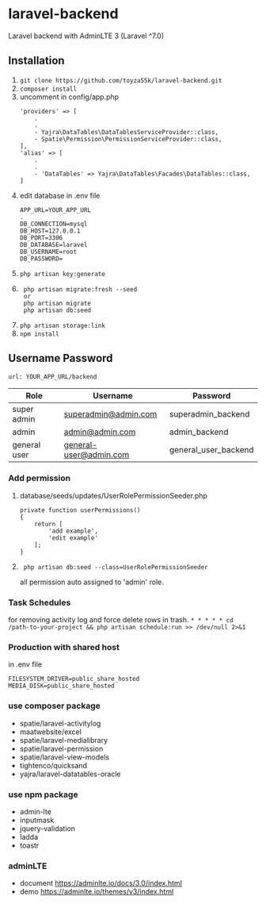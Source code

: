 # laravel-backend
Laravel backend with AdminLTE 3 (Laravel ^7.0)

## Installation
1. ```git clone https://github.com/toyza55k/laravel-backend.git```
1. ```composer install```
1. uncomment in config/app.php
	```
	'providers' => [
		.
		.
		- Yajra\DataTables\DataTablesServiceProvider::class,
    	- Spatie\Permission\PermissionServiceProvider::class,
    ],
    'alias' => [
    	.
    	.
    	- 'DataTables' => Yajra\DataTables\Facades\DataTables::class,
    ]
    ```
1. edit database in .env file
	```
	APP_URL=YOUR_APP_URL
	.
	DB_CONNECTION=mysql
	DB_HOST=127.0.0.1
	DB_PORT=3306
	DB_DATABASE=laravel
	DB_USERNAME=root
	DB_PASSWORD=
	```
1. ```php artisan key:generate```
1. ```
	php artisan migrate:fresh --seed
	or 
	php artisan migrate
	php artisan db:seed
	```
1. ```php artisan storage:link```
1. ```npm install```

## Username Password
	url: YOUR_APP_URL/backend
| Role  | Username | Password |
| --- | --- | --- |
| super admin  | superadmin@admin.com | superadmin_backend |
| admin  | admin@admin.com | admin_backend |
| general user  | general-user@admin.com | general_user_backend |

### Add permission
1. database/seeds/updates/UserRolePermissionSeeder.php
	```
	private function userPermissions()
	{
	    return [
	        'add example',
	        'edit example'
	    ];
	}
	```
1. ```
	php artisan db:seed --class=UserRolePermissionSeeder
	```
	all permission auto assigned to 'admin' role.

### Task Schedules
for removing activity log and force delete rows in trash.
```* * * * * cd /path-to-your-project && php artisan schedule:run >> /dev/null 2>&1```

### Production with shared host
in .env  file
```
FILESYSTEM_DRIVER=public_share_hosted
MEDIA_DISK=public_share_hosted
```

### use composer package
- spatie/laravel-activitylog
- maatwebsite/excel
- spatie/laravel-medialibrary
- spatie/laravel-permission
- spatie/laravel-view-models
- tightenco/quicksand
- yajra/laravel-datatables-oracle

### use npm package
- admin-lte
- inputmask
- jquery-validation
- ladda
- toastr

### adminLTE 
- document https://adminlte.io/docs/3.0/index.html
- demo https://adminlte.io/themes/v3/index.html

